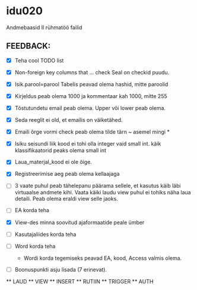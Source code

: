 # idu020
Andmebaasid II rühmatöö failid


## FEEDBACK:

- [x] Teha cool TODO list
- [x] Non-foreign key columns that   ... check    Seal on checkid puudu.
- [X] Isik.parool=parool    Tabelis peavad olema hashid, mitte paroolid
- [x] Kirjeldus peab olema 1000 ja kommentaar kah 1000, mitte 255
- [X] Tõstutundetu email peab olema.  Upper või lower peab olema. 
- [X] Seda reeglit ei old, et emailis on väiketähed.
- [X] Emaili õrge vormi  check  peab olema  tilde tärn         ~ asemel mingi *
- [X] Isiku seisundi liik kood ei tohi olla integer vaid small int. käik klassifikaatorid peaks olema small int
- [X] Laua_materjal_kood ei ole õige. 
- [X] Registreerimise aeg peab olema kellaajaga
- [ ] 3 vaate puhul peab tähelepanu päärama sellele, et kasutus käib läbi virtuaalse andmete kihi. Vaata käiki laudu view puhul ei tohiks näha laua detaili. Peab olema eraldi view selle jaoks.
- [ ] EA korda teha
- [X] View-des minna soovitud ajaformaatide peale ümber
- [ ] Kasutajaliides korda teha
- [ ] Word korda teha
  * Wordi korda tegemiseks peavad EA, kood, Access valmis olema.
  
- [ ]  Boonuspunkti asju lisada (7 erinevat).


** LAUD
** VIEW
** INSERT 
** RUTIIN
** TRIGGER
** AUTH
